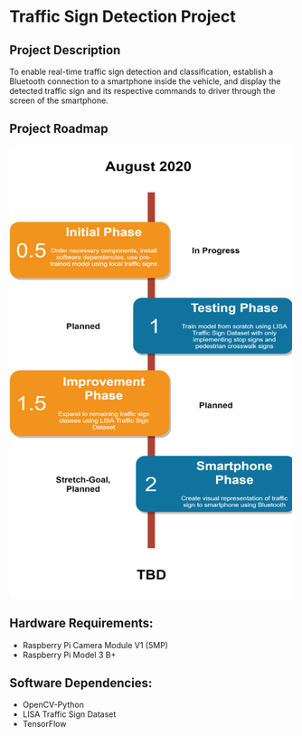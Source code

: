 # Traffic Sign Detection Project

## Project Description

To enable real-time traffic sign detection and classification, establish a Bluetooth connection to a smartphone inside the vehicle, and display the detected traffic sign and its respective commands to driver through the screen of the smartphone.

## Project Roadmap
<img src="https://github.com/notkevin1/TrafficSignDetection/blob/master/trafficSignProjectRoadmap.png" width="500" height="800">

## Hardware Requirements: 
* Raspberry Pi Camera Module V1 (5MP)
* Raspberry Pi Model 3 B+

## Software Dependencies: 
* OpenCV-Python
* LISA Traffic Sign Dataset
* TensorFlow

